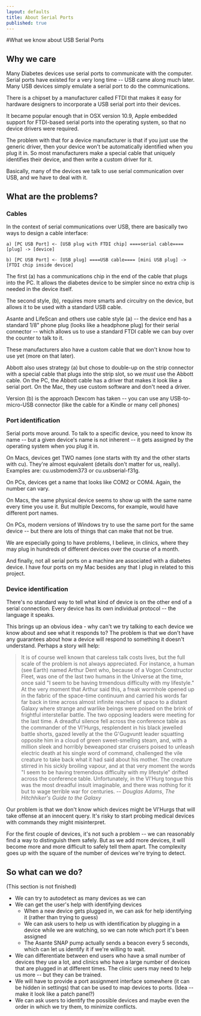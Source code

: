 ```yaml
---
layout: defaults
title: About Serial Ports
published: true
---
```

#What we know about USB Serial Ports

## Why we care

Many Diabetes devices use serial ports to communicate with the computer. Serial ports have existed for a very long time -- USB came along much later. Many USB devices simply emulate a serial port to do the communications.

There is a chipset by a manufacturer called FTDI that makes it easy for hardware designers to incorporate a USB serial port into their devices.

It became popular enough that in OSX version 10.9, Apple embedded support for FTDI-based serial ports into the operating system, so that no device drivers were required.

The problem with that for a device manufacturer is that if you just use the generic driver, then your device won't be automatically identified when you plug it in. So most manufacturers make a special cable that uniquely identifies their device, and then write a custom driver for it.

Basically, many of the devices we talk to use serial communication over USB, and we have to deal with it.

## What are the problems?

### Cables

In the context of serial communications over USB, there are basically two ways to design a cable interface:

    a) [PC USB Port] <- [USB plug with FTDI chip] ====serial cable==== [plug] -> [device]

    b) [PC USB Port] <- [USB plug] ====USB cable==== [mini USB plug] -> [FTDI chip inside device]

The first (a) has a communications chip in the end of the cable that plugs into the PC. It allows the diabetes device to be simpler since no extra chip is needed in the device itself.

The second style, (b), requires more smarts and circuitry on the device, but allows it to be used with a standard USB cable.

Asante and LifeScan and others use cable style (a) -- the device end has a standard 1/8" phone plug (looks like a headphone plug) for their serial connector -- which allows us to use a standard FTDI cable we can buy over the counter to talk to it.

These manufacturers also have a custom cable that we don't know how to use yet (more on that later).

Abbott also uses strategy (a) but chose to double-up on the strip connector with a special cable that plugs into the strip slot, so we *must* use the Abbott cable. On the PC, the Abbott cable has a driver that makes it look like a serial port. On the Mac, they use custom software and don't need a driver.

Version (b) is the approach Dexcom has taken -- you can use any USB-to-micro-USB connector (like the cable for a Kindle or many cell phones)

### Port identification

Serial ports move around. To talk to a specific device, you need to know its name -- but a given device's name is not inherent -- it gets assigned by the operating system when you plug it in.

On Macs, devices get TWO names (one starts with tty and the other starts with cu). They're almost equivalent (details don't matter for us, really). Examples are: cu.usbmodem373 or cu.usbserial-f31g.

On PCs, devices get a name that looks like COM2 or COM4. Again, the number can vary.

On Macs, the same physical device seems to show up with the same name every time you use it. But multiple Dexcoms, for example, would have different port names.

On PCs, modern versions of Windows try to use the same port for the same device -- but there are lots of things that can make that not be true.

We are especially going to have problems, I believe, in clinics, where they may plug in hundreds of different devices over the course of a month.

And finally, not all serial ports on a machine are associated with a diabetes device. I have four ports on my Mac besides any that I plug in related to this project.

### Device identification

There's no standard way to tell what kind of device is on the other end of a serial connection. Every device has its own individual protocol -- the language it speaks.

This brings up an obvious idea - why can't we try talking to each device we know about and see what it responds to? The problem is that we don't have any guarantees about how a device will respond to something it doesn't understand. Perhaps a story will help:

> It is of course well known that careless talk costs lives, but the full scale of the problem is not always appreciated.
> For instance, a human (see Earth) named Arthur Dent who, because of a Vogon Constructor Fleet, was one of the last two humans in the Universe at the time, once said "I seem to be having trmendous difficulty with my lifestyle." At the very moment that Arthur said this, a freak wormhole opened up in the fabric of the space-time continuum and carried his words far far back in time across almost infinite reaches of space to a distant Galaxy where strange and warlike beings were poised on the brink of frightful interstellar battle.
> The two opposing leaders were meeting for the last time.
> A dreadful silence fell across the conference table as the commander of the Vl'Hurgs, resplendent in his black jewelled battle shorts, gazed levelly at the the G'Gugvuntt leader squatting opposite him in a cloud of green sweet-smelling steam, and, with a million sleek and horribly beweaponed star cruisers poised to unleash electric death at his single word of command, challenged the vile creature to take back what it had said about his mother.
> The creature stirred in his sickly broiling vapour, and at that very moment the words "I seem to be having tremendous difficulty with my lifestyle" drifted across the conference table.
> Unfortunately, in the Vl'Hurg tongue this was the most dreadful insult imaginable, and there was nothing for it but to wage terrible war for centuries.
    -- *Douglas Adams*, _The Hitchhiker's Guide to the Galaxy_

Our problem is that we don't know which devices might be Vl'Hurgs that will take offense at an innocent query. It's risky to start probing medical devices with commands they might misinterpret.

For the first couple of devices, it's not such a problem -- we can reasonably find a way to distinguish them safely. But as we add more devices, it will become more and more difficult to safely tell them apart. The complexity goes up with the square of the number of devices we're trying to detect.

## So what can we do?

(This section is not finished)

* We can try to autodetect as many devices as we can
* We can get the user's help with identifying devices
  * When a new device gets plugged in, we can ask for help identifying it (rather than trying to guess)
  * We can ask users to help us with identification by plugging in a device while we are watching, so we can note which port it's been assigned
  * The Asante SNAP pump actually sends a beacon every 5 seconds, which can let us identify it if we're willing to wait.
* We can differentiate between end users who have a small number of devices they use a lot, and clinics who have a large number of devices that are plugged in at different times. The clinic users may need to help us more -- but they can be trained.
* We will have to provide a port assignment interface somewhere (it can be hidden in settings) that can be used to map devices to ports. (Idea -- make it look like a patch panel?)
* We can ask users to identify the possible devices and maybe even the order in which we try them, to minimize conflicts.
